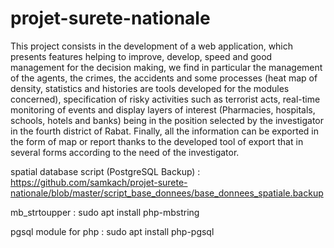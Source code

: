 # projet-surete-nationale

This project consists in the development of a web application, which presents features helping to improve, develop, speed and good management for the decision making, we find in particular the management of the agents, the crimes, the accidents and some processes (heat map of density, statistics and histories are tools developed for the modules concerned), specification of risky activities such as terrorist acts, real-time monitoring of events and display layers of interest (Pharmacies, hospitals, schools, hotels and banks) being in the position selected by the investigator in the fourth district of Rabat.
Finally, all the information can be exported in the form of map or report thanks to the developed tool of export that in several forms according to the need of the investigator.

spatial database script (PostgreSQL Backup) : https://github.com/samkach/projet-surete-nationale/blob/master/script_base_donnees/base_donnees_spatiale.backup

mb_strtoupper : sudo apt install php-mbstring

pgsql module for php : sudo apt install php-pgsql

